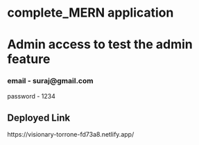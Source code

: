 # complete_MERN application
 
 <h1>Admin access to test the admin feature</h1>
<h3>email - suraj@gmail.com</h3>
  <p>password - 1234 </p>
  
  <h2>Deployed Link</h2>
  <p>https://visionary-torrone-fd73a8.netlify.app/</p>
